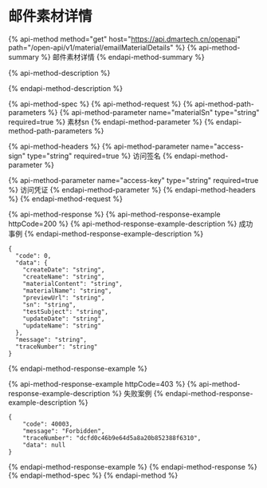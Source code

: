 # 邮件素材详情



{% api-method method="get" host="https://api.dmartech.cn/openapi" path="/open-api/v1/material/emailMaterialDetails" %}
{% api-method-summary %}
 邮件素材详情
{% endapi-method-summary %}

{% api-method-description %}

{% endapi-method-description %}

{% api-method-spec %}
{% api-method-request %}
{% api-method-path-parameters %}
{% api-method-parameter name="materialSn" type="string" required=true %}
素材sn
{% endapi-method-parameter %}
{% endapi-method-path-parameters %}

{% api-method-headers %}
{% api-method-parameter name="access-sign" type="string" required=true %}
访问签名
{% endapi-method-parameter %}

{% api-method-parameter name="access-key" type="string" required=true %}
访问凭证
{% endapi-method-parameter %}
{% endapi-method-headers %}
{% endapi-method-request %}

{% api-method-response %}
{% api-method-response-example httpCode=200 %}
{% api-method-response-example-description %}
 成功事例
{% endapi-method-response-example-description %}

```
{
  "code": 0,
  "data": {
    "createDate": "string",
    "createName": "string",
    "materialContent": "string",
    "materialName": "string",
    "previewUrl": "string",
    "sn": "string",
    "testSubject": "string",
    "updateDate": "string",
    "updateName": "string"
  },
  "message": "string",
  "traceNumber": "string"
}
```
{% endapi-method-response-example %}

{% api-method-response-example httpCode=403 %}
{% api-method-response-example-description %}
失败案例
{% endapi-method-response-example-description %}

```
{
    "code": 40003,
    "message": "Forbidden",
    "traceNumber": "dcfd0c46b9e64d5a8a20b852388f6310",
    "data": null
}
```
{% endapi-method-response-example %}
{% endapi-method-response %}
{% endapi-method-spec %}
{% endapi-method %}

### 

